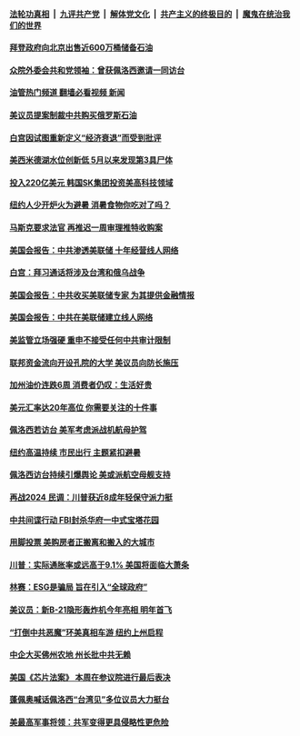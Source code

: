 ####  [法轮功真相](../../../../basic/blob/master/README.md?t=07280731) &nbsp;|&nbsp; [九评共产党](../../../../9ping.md/blob/master/README.md?t=07280731) &nbsp;|&nbsp; [解体党文化](../../../../jtdwh.md/blob/master/README.md?t=07280731)  &nbsp;|&nbsp; [共产主义的终极目的](../../../../gczydzjmd.md/blob/master/README.md?t=07280731) &nbsp;|&nbsp; [魔鬼在统治我们的世界](../../../../mgztzwmdsj.md/blob/master/README.md?t=07280731) 

#### [拜登政府向北京出售近600万桶储备石油](../pages/prog203/a103488789.md?t=07280731) 

#### [众院外委会共和党领袖：曾获佩洛西邀请一同访台](../pages/prog203/a103488740.md?t=07280731) 

#### [油管热门频道 翻墙必看视频 新闻](http://45.76.130.85:81/youtube.html?07280731)

#### [美议员提案制裁中共购买俄罗斯石油](../pages/prog203/a103488657.md?t=07280731) 

#### [白宫因试图重新定义“经济衰退”而受到批评](../pages/prog203/a103488723.md?t=07280731) 

#### [美西米德湖水位创新低 5月以来发现第3具尸体](../pages/prog203/a103488344.md?t=07280731) 

#### [投入220亿美元 韩国SK集团投资美高科技领域](../pages/prog203/a103488249.md?t=07280731) 

#### [纽约人少开炉火为避暑 消暑食物你吃对了吗？](../pages/prog203/a103488194.md?t=07280731) 

#### [马斯克要求法官 再推迟一周审理推特收购案](../pages/prog203/a103488192.md?t=07280731) 

#### [美国会报告：中共渗透美联储 十年经营线人网络](../pages/prog203/a103488063.md?t=07280731) 

#### [白宫：拜习通话将涉及台湾和俄乌战争](../pages/prog203/a103487983.md?t=07280731) 

#### [美国会报告：中共收买美联储专家 为其提供金融情报](../pages/prog203/a103487986.md?t=07280731) 

#### [美国会报告：中共在美联储建立线人网络](../pages/prog203/a103487969.md?t=07280731) 

#### [美监管立场强硬 重申不接受任何中共审计限制](../pages/prog203/a103487712.md?t=07280731) 

#### [联邦资金流向开设孔院的大学 美议员向防长施压](../pages/prog203/a103487910.md?t=07280731) 

#### [加州油价连跌6周 消费者仍叹：生活好贵](../pages/prog203/a103487789.md?t=07280731) 

#### [美元汇率达20年高位 你需要关注的十件事](../pages/prog203/a103487537.md?t=07280731) 

#### [佩洛西若访台 美军考虑派战机航母护驾](../pages/prog203/a103487389.md?t=07280731) 

#### [纽约高温持续 市民出行 主题紧扣避暑](../pages/prog203/a103487399.md?t=07280731) 

#### [佩洛西访台持续引爆舆论 美或派航空母舰支持](../pages/prog203/a103487300.md?t=07280731) 

#### [再战2024 民调：川普获近8成年轻保守派力挺](../pages/prog203/a103487303.md?t=07280731) 

#### [中共间谍行动 FBI封杀华府一中式宝塔花园](../pages/prog203/a103487304.md?t=07280731) 

#### [用脚投票 美购房者正搬离和搬入的大城市](../pages/prog203/a103487307.md?t=07280731) 

#### [川普：实际通胀率或远高于9.1% 美国将面临大萧条](../pages/prog203/a103487203.md?t=07280731) 

#### [林赛：ESG是骗局 旨在引入“全球政府”](../pages/prog203/a103487181.md?t=07280731) 

#### [美议员：新B-21隐形轰炸机今年亮相 明年首飞](../pages/prog203/a103487152.md?t=07280731) 

#### [“打倒中共恶魔”环美真相车游 纽约上州启程](../pages/prog203/a103487082.md?t=07280731) 

#### [中企大买佛州农地 州长批中共无赖](../pages/prog203/a103486991.md?t=07280731) 

#### [美国《芯片法案》 本周在参议院进行最后表决](../pages/prog203/a103486934.md?t=07280731) 

#### [蓬佩奥喊话佩洛西“台湾见”多位议员大力挺台](../pages/prog203/a103486816.md?t=07280731) 

#### [美最高军事将领：共军变得更具侵略性更危险](../pages/prog203/a103486590.md?t=07280731) 

<img src='http://gfw-breaker.win/goodnews/indexes/prog203.md' width='0px' height='0px'/>
